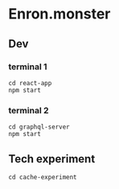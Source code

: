 # Enron.monster

## Dev

### terminal 1
```
cd react-app
npm start
```

### terminal 2
```
cd graphql-server
npm start
```

## Tech experiment
```
cd cache-experiment
```

